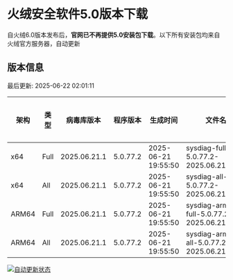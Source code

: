# 火绒安全软件5.0版本下载 

自火绒6.0版本发布后，**官网已不再提供5.0安装包下载**。以下所有安装包均来自火绒官方服务器，自动更新

<!-- TABLE_START -->

## 版本信息

最后更新: 2025-06-22 02:01:11

| 架构    | 类型   | 病毒库版本 | 程序版本  | 生成时间 | 文件名 | 大小 | 下载链接    |
|---------|-------|------------|----------|----------|--------|------|----------|
| x64     | Full | 2025.06.21.1 | 5.0.77.2 | 2025-06-21 19:55:50 | sysdiag-full-5.0.77.2-2025.06.21.1.exe | 27.9M | [下载](https://down-tencent.huorong.cn/sysdiag-full-5.0.77.2-2025.06.21.1.exe) |
| x64     | All  | 2025.06.21.1 | 5.0.77.2 | 2025-06-21 19:55:50 | sysdiag-all-5.0.77.2-2025.06.21.1.exe | 27.9M | [下载](https://down-tencent.huorong.cn/sysdiag-all-5.0.77.2-2025.06.21.1.exe) |
| ARM64   | Full | 2025.06.21.1 | 5.0.77.2 | 2025-06-21 19:55:50 | sysdiag-arm64-full-5.0.77.2-2025.06.21.1.exe | 27.62M | [下载](https://down-tencent.huorong.cn/sysdiag-arm64-full-5.0.77.2-2025.06.21.1.exe) |
| ARM64   | All  | 2025.06.21.1 | 5.0.77.2 | 2025-06-21 19:55:50 | sysdiag-arm64-all-5.0.77.2-2025.06.21.1.exe | 27.62M | [下载](https://down-tencent.huorong.cn/sysdiag-arm64-all-5.0.77.2-2025.06.21.1.exe) |

<!-- TABLE_END -->

[![自动更新状态](https://github.com/J54264/Huorong-Version/actions/workflows/update.yml/badge.svg)](https://github.com/J54264/Huorong-Version/actions)
